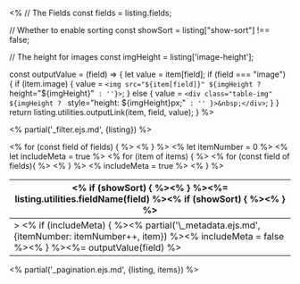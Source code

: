 <%
// The Fields
const fields = listing.fields;

// Whether to enable sorting
const showSort = listing["show-sort"] !== false;

// The height for images
const imgHeight = listing['image-height'];

const outputValue = (field) => {
let value = item[field];
if (field === "image") {
if (item.image) {
value = `<img src="${item[field]}" ${imgHeight ? ` height="${imgHeight}"` : ''}>`;
} else {
value = `<div class="table-img" ${imgHeight ? ` style="height: ${imgHeight}px;"` : '' }>&nbsp;</div>`;
}
}
return listing.utilities.outputLink(item, field, value);
}
%>

<% partial('\_filter.ejs.md', {listing}) %>

<table class="quarto-listing-table table">
<thead>
<tr>
<% for (const field of fields) { %>
<th>
<% if (showSort) { %><a class="sort" data-sort="<%-listing.utilities.sortTarget(field)%>" onclick="return false;"><% } %><%= listing.utilities.fieldName(field) %><% if (showSort) { %></a><% } %>
</th>
<% } %>
</tr>
</thead>
<tbody class="list">
<% let itemNumber = 0 %>
<% let includeMeta = true %>
<% for (item of items) { %>
<tr>
<% for (const field of fields){ %>
<td class="<%- field %><%-listing.utilities.sortClass(field) %>"<%=listing.utilities.sortAttr(item, field)%>>
<% if (includeMeta) { %><% partial('\_metadata.ejs.md', {itemNumber: itemNumber++, item}) %><% includeMeta = false %><% } %><%= outputValue(field) %>
</td>
<% } %>
</tr>
<% includeMeta = true %>
<% } %>
</tbody>
</table>

<% partial('\_pagination.ejs.md', {listing, items}) %>
